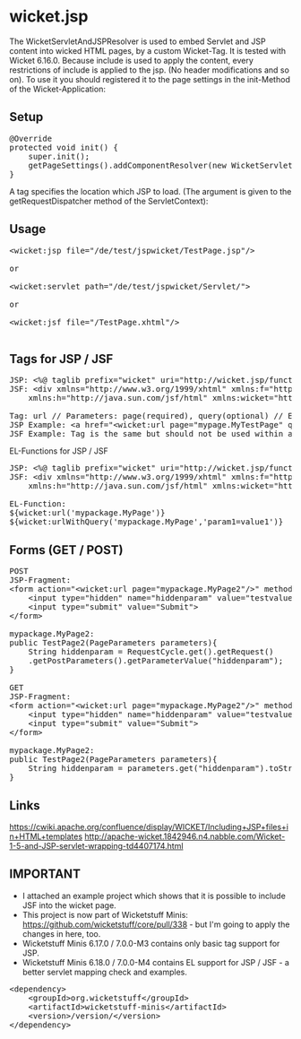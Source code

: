 wicket.jsp
==========
The WicketServletAndJSPResolver is used to embed Servlet and JSP content into wicked HTML pages, by a custom Wicket-Tag. It is tested with Wicket 6.16.0. Because include is used to apply the content, every restrictions of include is applied to the jsp. (No header modifications and so on). To use it you should registered it to the page settings in the init-Method of the Wicket-Application:

Setup
-----
<pre>
@Override
protected void init() {
	super.init();
	getPageSettings().addComponentResolver(new WicketServletAndJSPResolver());
}
</pre>

A tag specifies the location which JSP to load. (The argument is given to the getRequestDispatcher method of the ServletContext):

Usage
-----

<pre>
&lt;wicket:jsp file="/de/test/jspwicket/TestPage.jsp"/&gt;

or 

&lt;wicket:servlet path="/de/test/jspwicket/Servlet/"&gt;

or

&lt;wicket:jsf file="/TestPage.xhtml"/&gt;

</pre>

Tags for JSP / JSF
------
<pre>
JSP: &lt;%@ taglib prefix="wicket" uri="http://wicket.jsp/functions" %&gt;
JSF: &lt;div xmlns="http://www.w3.org/1999/xhtml" xmlns:f="http://java.sun.com/jsf/core"
	xmlns:h="http://java.sun.com/jsf/html" xmlns:wicket="http://wicket.jsf/functions"&gt;

Tag: url // Parameters: page(required), query(optional) // Example:
JSP Example: &lt;a href="&lt;wicket:url page="mypage.MyTestPage" query="param1=value1&param2=value2"/&gt;"&gt;LINK&lt;/a&gt;
JSF Example: Tag is the same but should not be used within a href, please refer to the EL-Functions
</pre>

EL-Functions for JSP / JSF
<pre>
JSP: &lt;%@ taglib prefix="wicket" uri="http://wicket.jsp/functions" %&gt;
JSF: &lt;div xmlns="http://www.w3.org/1999/xhtml" xmlns:f="http://java.sun.com/jsf/core"
	xmlns:h="http://java.sun.com/jsf/html" xmlns:wicket="http://wicket.jsf/functions"&gt;

EL-Function:
${wicket:url('mypackage.MyPage')}
${wicket:urlWithQuery('mypackage.MyPage','param1=value1')}
</pre>

Forms (GET / POST)
-----
<pre>
POST
JSP-Fragment:
&lt;form action="&lt;wicket:url page="mypackage.MyPage2"/&gt;" method="POST"&gt;
	&lt;input type="hidden" name="hiddenparam" value="testvalue"&gt;
	&lt;input type="submit" value="Submit"&gt;
&lt;/form&gt;

mypackage.MyPage2:
public TestPage2(PageParameters parameters){
	String hiddenparam = RequestCycle.get().getRequest()
	.getPostParameters().getParameterValue("hiddenparam");
}

GET
JSP-Fragment:
&lt;form action="&lt;wicket:url page="mypackage.MyPage2"/&gt;" method="GET"&gt;
	&lt;input type="hidden" name="hiddenparam" value="testvalue"&gt;
	&lt;input type="submit" value="Submit"&gt;
&lt;/form&gt;

mypackage.MyPage2:
public TestPage2(PageParameters parameters){
	String hiddenparam = parameters.get("hiddenparam").toString()
}
</pre>


Links
------
https://cwiki.apache.org/confluence/display/WICKET/Including+JSP+files+in+HTML+templates
http://apache-wicket.1842946.n4.nabble.com/Wicket-1-5-and-JSP-servlet-wrapping-td4407174.html


IMPORTANT
---------
- I attached an example project which shows that it is possible to include JSF into the wicket page.
- This project is now part of Wicketstuff Minis: https://github.com/wicketstuff/core/pull/338 - but I'm going to apply the changes in here, too. 
- Wicketstuff Minis 6.17.0 / 7.0.0-M3 contains only basic tag support for JSP.
- Wicketstuff Minis 6.18.0 / 7.0.0-M4 contains EL support for JSP / JSF - a better servlet mapping check and examples.
<pre>
&lt;dependency&gt;
	&lt;groupId&gt;org.wicketstuff&lt;/groupId&gt;
	&lt;artifactId&gt;wicketstuff-minis&lt;/artifactId&gt;
	&lt;version&gt;/version/&lt;/version&gt;
&lt;/dependency&gt;
</pre>
